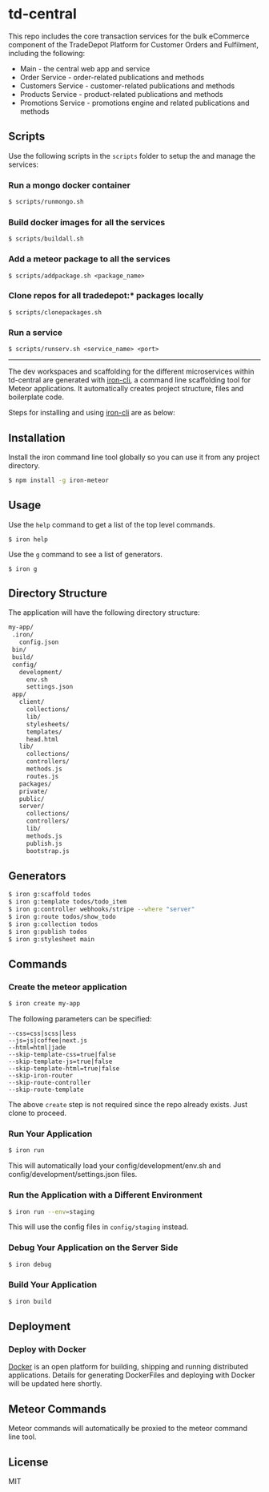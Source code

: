 # td-central

This repo includes the core transaction services for the bulk eCommerce component of the TradeDepot Platform for Customer Orders and Fulfilment, including the following:

* Main - the central web app and service
* Order Service - order-related publications and methods
* Customers Service - customer-related publications and methods
* Products Service - product-related publications and methods
* Promotions Service - promotions engine and related publications and methods

## Scripts
Use the following scripts in the `scripts` folder to setup the and manage the services:

### Run a mongo docker container
```sh
$ scripts/runmongo.sh
```

### Build docker images for all the services
```
$ scripts/buildall.sh
```

### Add a meteor package to all the services
```
$ scripts/addpackage.sh <package_name>
```

### Clone repos for all tradedepot:* packages locally
```
$ scripts/clonepackages.sh
```

### Run a service
```
$ scripts/runserv.sh <service_name> <port>
```

***

The dev workspaces and scaffolding for the different microservices within td-central are generated with [iron-cli](https://github.com/iron-meteor/iron-cli), a command line scaffolding tool for Meteor applications. It automatically creates project structure, files and boilerplate code.

Steps for installing and using [iron-cli](https://github.com/iron-meteor/iron-cli) are as below:

## Installation
Install the iron command line tool globally so you can use it from any project directory.

```sh
$ npm install -g iron-meteor
```

## Usage
Use the `help` command to get a list of the top level commands.

```
$ iron help
```

Use the `g` command to see a list of generators.

```
$ iron g
```

## Directory Structure
The application will have the following directory structure:

```sh
my-app/
 .iron/
   config.json
 bin/
 build/
 config/
   development/
     env.sh
     settings.json
 app/
   client/
     collections/
     lib/
     stylesheets/
     templates/
     head.html
   lib/
     collections/
     controllers/
     methods.js
     routes.js
   packages/
   private/
   public/
   server/
     collections/
     controllers/
     lib/
     methods.js
     publish.js
     bootstrap.js
```

## Generators
```sh
$ iron g:scaffold todos
$ iron g:template todos/todo_item
$ iron g:controller webhooks/stripe --where "server"
$ iron g:route todos/show_todo
$ iron g:collection todos
$ iron g:publish todos
$ iron g:stylesheet main
```

## Commands

### Create the meteor application
```sh
$ iron create my-app
```

The following parameters can be specified:
```
--css=css|scss|less
--js=js|coffee|next.js
--html=html|jade
--skip-template-css=true|false
--skip-template-js=true|false
--skip-template-html=true|false
--skip-iron-router
--skip-route-controller
--skip-route-template
```
The above `create` step is not required since the repo already exists. Just clone to proceed.

### Run Your Application
```sh
$ iron run
```

This will automatically load your config/development/env.sh and config/development/settings.json files.

### Run the Application with a Different Environment
```sh
$ iron run --env=staging
```

This will use the config files in `config/staging` instead.

### Debug Your Application on the Server Side
```sh
$ iron debug
```

### Build Your Application
```sh
$ iron build
```

## Deployment

### Deploy with Docker
[Docker](http://www.docker.com) is an open platform for building, shipping and running distributed applications. Details for 
generating DockerFiles and deploying with Docker will be updated here shortly.


## Meteor Commands
Meteor commands will automatically be proxied to the meteor command line tool.


## License
MIT
